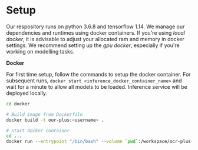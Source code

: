 # Setup

Our respository runs on python 3.6.8 and tensorflow 1.14. We manage our dependencies and runtimes using docker containers. If you're using *local docker*, it is advisable to adjust your allocated ram and memory in docker settings. We recommend setting up the *gpu docker*, especially if you're working on modelling tasks. 

**Docker** 

For first time setup, follow the commands to setup the docker container. 
For subsequent runs, `docker start <inference_docker_container_name>` and wait for a minute to allow all models to be loaded. Inference service will be deployed locally.
  ```bash
  cd docker

  # Build image from Dockerfile
  docker build -t our-plus:<username> .

  # Start docker container
  cd ...
  docker run --entrypoint "/bin/bash" --volume `pwd`:/workspace/ocr-plus-service -p 8777:8888 -it ocr-plus:<username>


  ```

